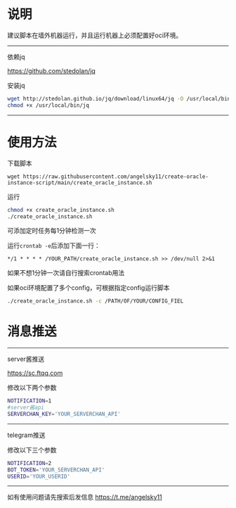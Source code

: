 # 说明
建议脚本在墙外机器运行，并且运行机器上必须配置好oci环境。

---
依赖jq

https://github.com/stedolan/jq


安装jq
```bash
wget http://stedolan.github.io/jq/download/linux64/jq -O /usr/local/bin/jq
chmod +x /usr/local/bin/jq
```

---

# 使用方法

下载脚本

```
wget https://raw.githubusercontent.com/angelsky11/create-oracle-instance-script/main/create_oracle_instance.sh
```

运行

```bash
chmod +x create_oracle_instance.sh
./create_oracle_instance.sh
```

可添加定时任务每1分钟检测一次


运行`crontab -e`后添加下面一行：
```
*/1 * * * * /YOUR_PATH/create_oracle_instance.sh >> /dev/null 2>&1
```
如果不想1分钟一次请自行搜索crontab用法


如果oci环境配置了多个config，可根据指定config运行脚本
```bash
./create_oracle_instance.sh -c /PATH/OF/YOUR/CONFIG_FIEL
```

# 消息推送

---

server酱推送

https://sc.ftqq.com


修改以下两个参数
```bash
NOTIFICATION=1
#server酱api
SERVERCHAN_KEY='YOUR_SERVERCHAN_API'
```

---

telegram推送

修改以下三个参数
```bash
NOTIFICATION=2
BOT_TOKEN='YOUR_SERVERCHAN_API'
USERID='YOUR_USERID'
```
---

如有使用问题请先搜索后发信息 https://t.me/angelsky11
